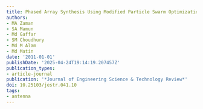 ```yaml
---
title: Phased Array Synthesis Using Modified Particle Swarm Optimization
authors:
- MA Zaman
- SA Mamun
- Md Gaffar
- SM Choudhury
- Md M Alam
- Md Matin
date: '2011-01-01'
publishDate: '2025-04-24T19:14:19.207457Z'
publication_types:
- article-journal
publication: '*Journal of Engineering Science & Technology Review*'
doi: 10.25103/jestr.041.10
tags:
- antenna
---
```

